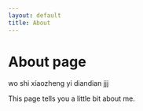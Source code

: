 ```yaml
---
layout: default
title: About
---
```

# About page
wo shi xiaozheng yi diandian jjj

This page tells you a little bit about me.